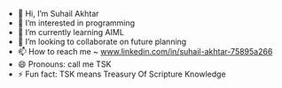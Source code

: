 - 👋 Hi, I’m Suhail Akhtar
- 👀 I’m interested in programming
- 🌱 I’m currently learning AIML
- 💞️ I’m looking to collaborate on future planning
- 📫 How to reach me ~ www.linkedin.com/in/suhail-akhtar-75895a266
- 😄 Pronouns: call me TSK
- ⚡ Fun fact: TSK means Treasury Of Scripture Knowledge
